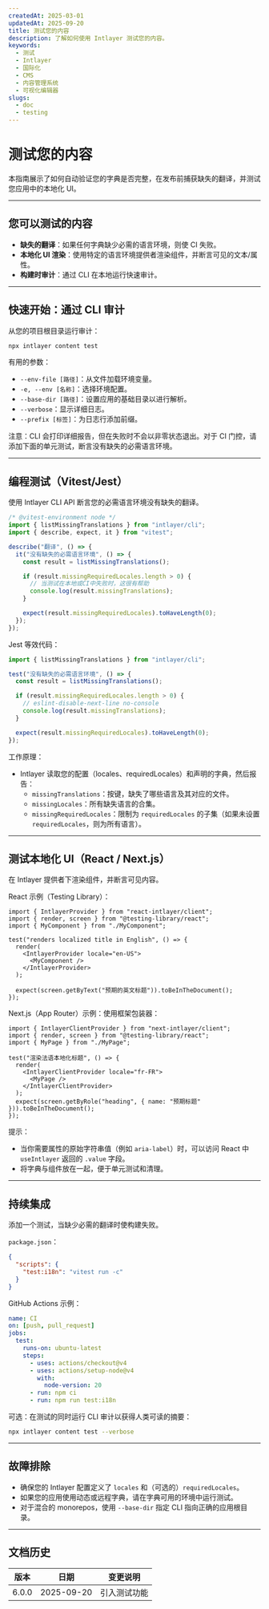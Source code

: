 ```yaml
---
createdAt: 2025-03-01
updatedAt: 2025-09-20
title: 测试您的内容
description: 了解如何使用 Intlayer 测试您的内容。
keywords:
  - 测试
  - Intlayer
  - 国际化
  - CMS
  - 内容管理系统
  - 可视化编辑器
slugs:
  - doc
  - testing
---
```


# 测试您的内容

本指南展示了如何自动验证您的字典是否完整，在发布前捕获缺失的翻译，并测试您应用中的本地化 UI。

---

## 您可以测试的内容

- **缺失的翻译**：如果任何字典缺少必需的语言环境，则使 CI 失败。
- **本地化 UI 渲染**：使用特定的语言环境提供者渲染组件，并断言可见的文本/属性。
- **构建时审计**：通过 CLI 在本地运行快速审计。

---

## 快速开始：通过 CLI 审计

从您的项目根目录运行审计：

```bash
npx intlayer content test
```

有用的参数：

- `--env-file [路径]`：从文件加载环境变量。
- `-e, --env [名称]`：选择环境配置。
- `--base-dir [路径]`：设置应用的基础目录以进行解析。
- `--verbose`：显示详细日志。
- `--prefix [标签]`：为日志行添加前缀。

注意：CLI 会打印详细报告，但在失败时不会以非零状态退出。对于 CI 门控，请添加下面的单元测试，断言没有缺失的必需语言环境。

---

## 编程测试（Vitest/Jest）

使用 Intlayer CLI API 断言您的必需语言环境没有缺失的翻译。

```ts file=i18n.test.ts
/* @vitest-environment node */
import { listMissingTranslations } from "intlayer/cli";
import { describe, expect, it } from "vitest";

describe("翻译", () => {
  it("没有缺失的必需语言环境", () => {
    const result = listMissingTranslations();

    if (result.missingRequiredLocales.length > 0) {
      // 当测试在本地或CI中失败时，这很有帮助
      console.log(result.missingTranslations);
    }

    expect(result.missingRequiredLocales).toHaveLength(0);
  });
});
```

Jest 等效代码：

```ts file=i18n.test.ts
import { listMissingTranslations } from "intlayer/cli";

test("没有缺失的必需语言环境", () => {
  const result = listMissingTranslations();

  if (result.missingRequiredLocales.length > 0) {
    // eslint-disable-next-line no-console
    console.log(result.missingTranslations);
  }

  expect(result.missingRequiredLocales).toHaveLength(0);
});
```

工作原理：

- Intlayer 读取您的配置（locales、requiredLocales）和声明的字典，然后报告：
  - `missingTranslations`：按键，缺失了哪些语言及其对应的文件。
  - `missingLocales`：所有缺失语言的合集。
  - `missingRequiredLocales`：限制为 `requiredLocales` 的子集（如果未设置 `requiredLocales`，则为所有语言）。

---

## 测试本地化 UI（React / Next.js）

在 Intlayer 提供者下渲染组件，并断言可见内容。

React 示例（Testing Library）：

```tsx
import { IntlayerProvider } from "react-intlayer/client";
import { render, screen } from "@testing-library/react";
import { MyComponent } from "./MyComponent";

test("renders localized title in English", () => {
  render(
    <IntlayerProvider locale="en-US">
      <MyComponent />
    </IntlayerProvider>
  );

  expect(screen.getByText("预期的英文标题")).toBeInTheDocument();
});
```

Next.js（App Router）示例：使用框架包装器：

```tsx
import { IntlayerClientProvider } from "next-intlayer/client";
import { render, screen } from "@testing-library/react";
import { MyPage } from "./MyPage";

test("渲染法语本地化标题", () => {
  render(
    <IntlayerClientProvider locale="fr-FR">
      <MyPage />
    </IntlayerClientProvider>
  );
  expect(screen.getByRole("heading", { name: "预期标题" })).toBeInTheDocument();
});
```

提示：

- 当你需要属性的原始字符串值（例如 `aria-label`）时，可以访问 React 中 `useIntlayer` 返回的 `.value` 字段。
- 将字典与组件放在一起，便于单元测试和清理。

---

## 持续集成

添加一个测试，当缺少必需的翻译时使构建失败。

`package.json`：

```json
{
  "scripts": {
    "test:i18n": "vitest run -c"
  }
}
```

GitHub Actions 示例：

```yaml
name: CI
on: [push, pull_request]
jobs:
  test:
    runs-on: ubuntu-latest
    steps:
      - uses: actions/checkout@v4
      - uses: actions/setup-node@v4
        with:
          node-version: 20
      - run: npm ci
      - run: npm run test:i18n
```

可选：在测试的同时运行 CLI 审计以获得人类可读的摘要：

```bash
npx intlayer content test --verbose
```

---

## 故障排除

- 确保您的 Intlayer 配置定义了 `locales` 和（可选的）`requiredLocales`。
- 如果您的应用使用动态或远程字典，请在字典可用的环境中运行测试。
- 对于混合的 monorepos，使用 `--base-dir` 指定 CLI 指向正确的应用根目录。

---

## 文档历史

| 版本  | 日期       | 变更说明     |
| ----- | ---------- | ------------ |
| 6.0.0 | 2025-09-20 | 引入测试功能 |
